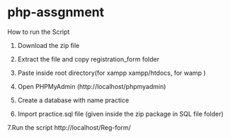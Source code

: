 # php-assgnment
How to run the Script

1. Download the zip file

2. Extract the file and copy registration_form folder

3. Paste inside root directory(for xampp xampp/htdocs, for wamp )

4. Open PHPMyAdmin (http://localhost/phpmyadmin)

5. Create a database with name practice

6. Import practice.sql file (given inside the zip package in SQL file folder)

7.Run the script http://localhost/Reg-form/
